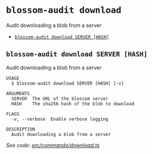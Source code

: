 `blossom-audit download`
========================

Audit downloading a blob from a server

* [`blossom-audit download SERVER [HASH]`](#blossom-audit-download-server-hash)

## `blossom-audit download SERVER [HASH]`

Audit downloading a blob from a server

```
USAGE
  $ blossom-audit download SERVER [HASH] [-v]

ARGUMENTS
  SERVER  The URL of the blossom server
  HASH    The sha256 hash of the blob to download

FLAGS
  -v, --verbose  Enable verbose logging

DESCRIPTION
  Audit downloading a blob from a server
```

_See code: [src/commands/download.ts](https://github.com/hzrd149/blossom-audit/blob/v0.1.0/src/commands/download.ts)_
